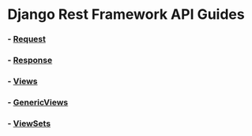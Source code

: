 # Django Rest Framework API Guides

### - [Request](./RequestAndResponse/Request.md)

### - [Response](./RequestAndResponse/Response.md)



### - [Views](./Views/Views.md)

### \- [GenericViews](./Views/GenericViews.md)

### \- [ViewSets](./Views/ViewSets.md)



